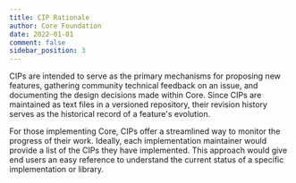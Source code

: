 ```yaml
---
title: CIP Rationale
author: Core Foundation
date: 2022-01-01
comment: false
sidebar_position: 3
---
```

CIPs are intended to serve as the primary mechanisms for proposing new features, gathering community technical feedback on an issue, and documenting the design decisions made within Core. Since CIPs are maintained as text files in a versioned repository, their revision history serves as the historical record of a feature's evolution.

For those implementing Core, CIPs offer a streamlined way to monitor the progress of their work. Ideally, each implementation maintainer would provide a list of the CIPs they have implemented. This approach would give end users an easy reference to understand the current status of a specific implementation or library.
